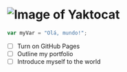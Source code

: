 # ![Image of Yaktocat](https://octodex.github.com/images/yaktocat.png)
``` javascript
var myVar = "Olá, mundo!";
```
- [ ] Turn on GitHub Pages
- [ ] Outline my portfolio
- [ ] Introduce myself to the world
